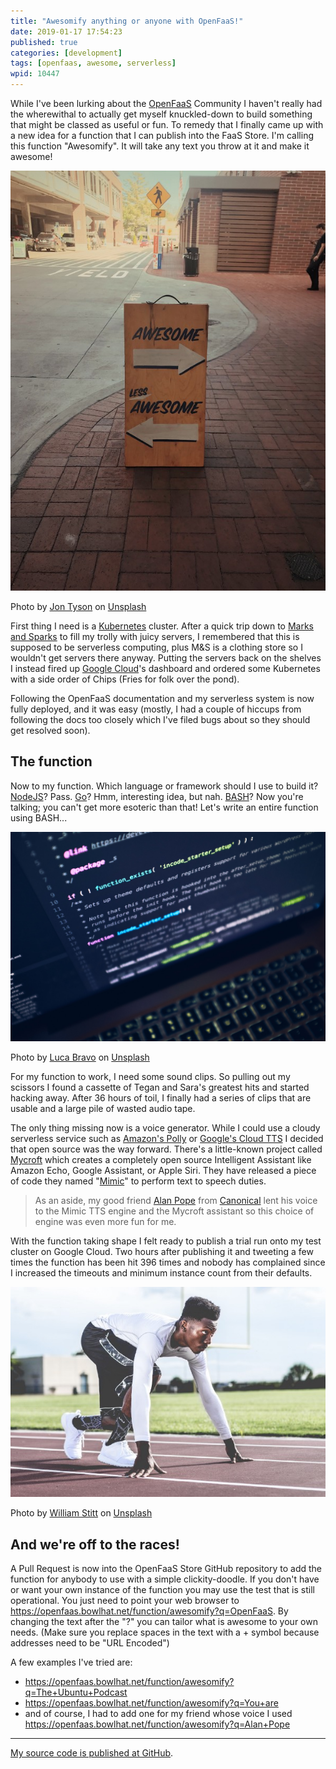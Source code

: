 ```yaml
---
title: "Awesomify anything or anyone with OpenFaaS!"
date: 2019-01-17 17:54:23
published: true
categories: [development]
tags: [openfaas, awesome, serverless]
wpid: 10447
---
```


While I've been lurking about the [OpenFaaS](https://www.openfaas.com/) Community I haven't really had the wherewithal to actually get myself knuckled-down to build something that might be classed as useful or fun. To remedy that I finally came up with a new idea for a function that I can publish into the FaaS Store. I'm calling this function "Awesomify". It will take any text you throw at it and make it awesome!

![A photo of a sign pointing to 'awesome' on the right, and 'less awesome' on the left](jon-tyson-unknown.jpg)

Photo by [Jon Tyson](https://unsplash.com/@jontyson) on [Unsplash](https://unsplash.com)

First thing I need is a [Kubernetes](https://kubernetes.io/) cluster. After a quick trip down to [Marks and Sparks](https://www.marksandspencer.com/) to fill my trolly with juicy servers, I remembered that this is supposed to be serverless computing, plus M&S is a clothing store so I wouldn't get servers there anyway. Putting the servers back on the shelves I instead fired up [Google Cloud](https://cloud.google.com/)'s dashboard and ordered some Kubernetes with a side order of Chips (Fries for folk over the pond).

Following the OpenFaaS documentation and my serverless system is now fully deployed, and it was easy (mostly, I had a couple of hiccups from following the docs too closely which I've filed bugs about so they should get resolved soon).

The function
------------

Now to my function. Which language or framework should I use to build it? [NodeJS](https://nodejs.org/)? Pass. [Go](https://golang.org/)? Hmm, interesting idea, but nah. [BASH](https://tiswww.case.edu/php/chet/bash/bashtop.html)? Now you're talking; you can't get more esoteric than that! Let's write an entire function using BASH...

![Photo of a laptop showing a text editor with computer source code](luca-bravo-XJXWbfSo2f0-unsplash.jpg)

Photo by [Luca Bravo](https://unsplash.com/@lucabravo) on [Unsplash](https://unsplash.com)

For my function to work, I need some sound clips. So pulling out my scissors I found a cassette of Tegan and Sara's greatest hits and started hacking away. After 36 hours of toil, I finally had a series of clips that are usable and a large pile of wasted audio tape.

The only thing missing now is a voice generator. While I could use a cloudy serverless service such as [Amazon's Polly](https://aws.amazon.com/polly/) or [Google's Cloud TTS](https://cloud.google.com/text-to-speech/) I decided that open source was the way forward. There's a little-known project called [Mycroft](https://mycroft.ai/) which creates a completely open source Intelligent Assistant like Amazon Echo, Google Assistant, or Apple Siri. They have released a piece of code they named "[Mimic](https://mimic.mycroft.ai/)" to perform text to speech duties.

> As an aside, my good friend [Alan Pope](https://popey.com/) from [Canonical](https://canonical.com/) lent his voice to the Mimic TTS engine and the Mycroft assistant so this choice of engine was even more fun for me.

With the function taking shape I felt ready to publish a trial run onto my test cluster on Google Cloud. Two hours after publishing it and tweeting a few times the function has been hit 396 times and nobody has complained since I increased the timeouts and minimum instance count from their defaults.

![Photo of an athlete getting ready to run in a sprint race](william-stitt-unknown.jpg)

Photo by [William Stitt](https://unsplash.com/@willpower) on [Unsplash](https://unsplash.com)

And we're off to the races!
---------------------------

A Pull Request is now into the OpenFaaS Store GitHub repository to add the function for anybody to use with a simple clickity-doodle. If you don't have or want your own instance of the function you may use the test that is still operational. You just need to point your web browser to <https://openfaas.bowlhat.net/function/awesomify?q=OpenFaaS>. By changing the text after the "?" you can tailor what is awesome to your own needs. (Make sure you replace spaces in the text with a + symbol because addresses need to be "URL Encoded")

A few examples I've tried are:

- <https://openfaas.bowlhat.net/function/awesomify?q=The+Ubuntu+Podcast>
- <https://openfaas.bowlhat.net/function/awesomify?q=You+are>
- and of course, I had to add one for my friend whose voice I used <https://openfaas.bowlhat.net/function/awesomify?q=Alan+Pope>

- - - - - -

[My source code is published at GitHub](https://github.com/diddledan/awesomify/).